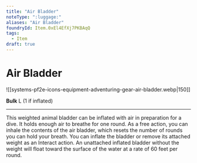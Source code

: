 ```yaml
---
title: "Air Bladder"
noteType: ":luggage:"
aliases: "Air Bladder"
foundryId: Item.0xEl4EfXj7PKBAqQ
tags:
  - Item
draft: true
---
```


# Air Bladder
![[systems-pf2e-icons-equipment-adventuring-gear-air-bladder.webp|150]]

**Bulk** L (1 if inflated)

* * *

This weighted animal bladder can be inflated with air in preparation for a dive. It holds enough air to breathe for one round. As a free action, you can inhale the contents of the air bladder, which resets the number of rounds you can hold your breath. You can inflate the bladder or remove its attached weight as an Interact action. An unattached inflated bladder without the weight will float toward the surface of the water at a rate of 60 feet per round.
